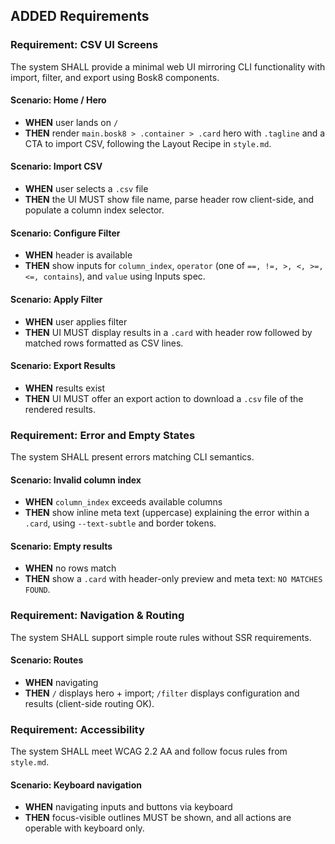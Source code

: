 ## ADDED Requirements

### Requirement: CSV UI Screens
The system SHALL provide a minimal web UI mirroring CLI functionality with import, filter, and export using Bosk8 components.

#### Scenario: Home / Hero
- **WHEN** user lands on `/`
- **THEN** render `main.bosk8 > .container > .card` hero with `.tagline` and a CTA to import CSV, following the Layout Recipe in `style.md`.

#### Scenario: Import CSV
- **WHEN** user selects a `.csv` file
- **THEN** the UI MUST show file name, parse header row client-side, and populate a column index selector.

#### Scenario: Configure Filter
- **WHEN** header is available
- **THEN** show inputs for `column_index`, `operator` (one of `==, !=, >, <, >=, <=, contains`), and `value` using Inputs spec.

#### Scenario: Apply Filter
- **WHEN** user applies filter
- **THEN** UI MUST display results in a `.card` with header row followed by matched rows formatted as CSV lines.

#### Scenario: Export Results
- **WHEN** results exist
- **THEN** UI MUST offer an export action to download a `.csv` file of the rendered results.

### Requirement: Error and Empty States
The system SHALL present errors matching CLI semantics.

#### Scenario: Invalid column index
- **WHEN** `column_index` exceeds available columns
- **THEN** show inline meta text (uppercase) explaining the error within a `.card`, using `--text-subtle` and border tokens.

#### Scenario: Empty results
- **WHEN** no rows match
- **THEN** show a `.card` with header-only preview and meta text: `NO MATCHES FOUND`.

### Requirement: Navigation & Routing
The system SHALL support simple route rules without SSR requirements.

#### Scenario: Routes
- **WHEN** navigating
- **THEN** `/` displays hero + import; `/filter` displays configuration and results (client-side routing OK).

### Requirement: Accessibility
The system SHALL meet WCAG 2.2 AA and follow focus rules from `style.md`.

#### Scenario: Keyboard navigation
- **WHEN** navigating inputs and buttons via keyboard
- **THEN** focus-visible outlines MUST be shown, and all actions are operable with keyboard only.


